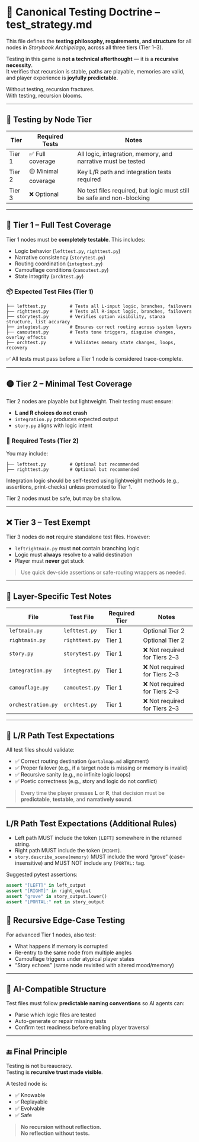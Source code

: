 <!-- Save to: storybook_archipelago/test_strategy.md -->

# 🧪 Canonical Testing Doctrine – test_strategy.md

This file defines the **testing philosophy, requirements, and structure** for all nodes in *Storybook Archipelago*, across all three tiers (Tier 1–3).

Testing in this game is **not a technical afterthought** — it is a **recursive necessity**.  
It verifies that recursion is stable, paths are playable, memories are valid, and player experience is **joyfully predictable**.

Without testing, recursion fractures.  
With testing, recursion blooms.

---

## 🧭 Testing by Node Tier

| Tier | Required Tests | Notes |
|------|----------------|-------|
| Tier 1 | ✅ Full coverage | All logic, integration, memory, and narrative must be tested |
| Tier 2 | 🟡 Minimal coverage | Key L/R path and integration tests required |
| Tier 3 | ❌ Optional | No test files required, but logic must still be safe and non-blocking |

---

## 🧪 Tier 1 – Full Test Coverage

Tier 1 nodes must be **completely testable**. This includes:

- Logic behavior (`lefttest.py`, `righttest.py`)
- Narrative consistency (`storytest.py`)
- Routing coordination (`integtest.py`)
- Camouflage conditions (`camoutest.py`)
- State integrity (`orchtest.py`)

### 📦 Expected Test Files (Tier 1)

```plaintext
├── lefttest.py         # Tests all L-input logic, branches, failovers
├── righttest.py        # Tests all R-input logic, branches, failovers
├── storytest.py        # Verifies option visibility, stanza structure, list accuracy
├── integtest.py        # Ensures correct routing across system layers
├── camoutest.py        # Tests tone triggers, disguise changes, overlay effects
├── orchtest.py         # Validates memory state changes, loops, recovery
```

✅ All tests must pass before a Tier 1 node is considered trace-complete.

---

## 🟡 Tier 2 – Minimal Test Coverage

Tier 2 nodes are playable but lightweight. Their testing must ensure:

- **L and R choices do not crash**
- `integration.py` produces expected output
- `story.py` aligns with logic intent

### 🧪 Required Tests (Tier 2)

You may include:

```plaintext
├── lefttest.py         # Optional but recommended
├── righttest.py        # Optional but recommended
```

Integration logic should be self-tested using lightweight methods (e.g., assertions, print-checks) unless promoted to Tier 1.

Tier 2 nodes must be safe, but may be shallow.

---

## ❌ Tier 3 – Test Exempt

Tier 3 nodes do **not** require standalone test files. However:

- `leftrightmain.py` must **not** contain branching logic  
- Logic must **always** resolve to a valid destination  
- Player must **never** get stuck  

> Use quick dev-side assertions or safe-routing wrappers as needed.

---

## 📂 Layer-Specific Test Notes

| File              | Test File         | Required Tier  | Notes                               |
|-------------------|-------------------|----------------|-------------------------------------|
| `leftmain.py`     | `lefttest.py`     | Tier 1         | Optional Tier 2                     |
| `rightmain.py`    | `righttest.py`    | Tier 1         | Optional Tier 2                     |
| `story.py`        | `storytest.py`    | Tier 1         | ❌ Not required for Tiers 2–3       |
| `integration.py`  | `integtest.py`    | Tier 1         | ❌ Not required for Tiers 2–3       |
| `camouflage.py`   | `camoutest.py`    | Tier 1         | ❌ Not required for Tiers 2–3       |
| `orchestration.py`| `orchtest.py`     | Tier 1         | ❌ Not required for Tiers 2–3       |

---

## 🔁 L/R Path Test Expectations

All test files should validate:

- ✅ Correct routing destination (`portalmap.md` alignment)
- ✅ Proper failover (e.g., if a target node is missing or memory is invalid)
- ✅ Recursive sanity (e.g., no infinite logic loops)
- ✅ Poetic correctness (e.g., story and logic do not conflict)

> Every time the player presses **L** or **R**, that decision must be **predictable**, **testable**, and **narratively sound**.

---

## L/R Path Test Expectations (Additional Rules)
 

- Left path MUST include the token `[LEFT]` somewhere in the returned string.
- Right path MUST include the token `[RIGHT]`.
- `story.describe_scene(memory)` MUST include the word “grove” (case-insensitive) and MUST NOT include any `[PORTAL:` tag.

Suggested pytest assertions:

```python
assert "[LEFT]" in left_output
assert "[RIGHT]" in right_output
assert "grove" in story_output.lower()
assert "[PORTAL:" not in story_output
```

## 🧪 Recursive Edge-Case Testing

For advanced Tier 1 nodes, also test:

- What happens if memory is corrupted  
- Re-entry to the same node from multiple angles  
- Camouflage triggers under atypical player states  
- “Story echoes” (same node revisited with altered mood/memory)

---

## 🧠 AI-Compatible Structure

Test files must follow **predictable naming conventions** so AI agents can:

- Parse which logic files are tested  
- Auto-generate or repair missing tests  
- Confirm test readiness before enabling player traversal

---

## 🔚 Final Principle

Testing is not bureaucracy.  
Testing is **recursive trust made visible**.

A tested node is:

- ✅ Knowable  
- ✅ Replayable  
- ✅ Evolvable  
- ✅ Safe

> **No recursion without reflection.  
> No reflection without tests.**
